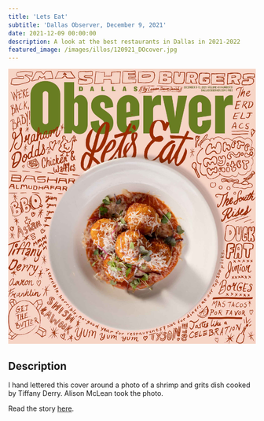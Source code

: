 ```yaml
---
title: 'Lets Eat'
subtitle: 'Dallas Observer, December 9, 2021'
date: 2021-12-09 00:00:00
description: A look at the best restaurants in Dallas in 2021-2022
featured_image: /images/illos/120921_DOcover.jpg
---
```


![](/images/illos/120921_DOcover.jpg)

## Description
I hand lettered this cover around a photo of a shrimp and grits dish cooked by Tiffany Derry. Alison McLean took the photo.

Read the story [here](https://www.dallasobserver.com/guide/top-100-dallas-restaurants). 
